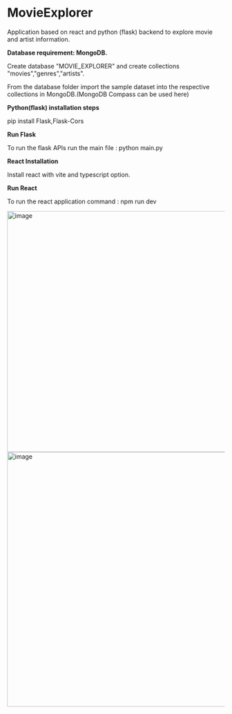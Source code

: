 # MovieExplorer
Application based on react and python (flask) backend to explore movie and artist information.

**Database requirement: MongoDB.**

  Create database "MOVIE_EXPLORER" and create collections "movies","genres","artists".
  
  From the database folder import the sample dataset into the respective collections in MongoDB.(MongoDB Compass can be used here)

**Python(flask) installation steps**

pip install Flask,Flask-Cors

**Run Flask**

To run the flask APIs run the main file : python main.py 

**React Installation**

Install react with vite and typescript option.

**Run React**

To run the react application command : npm run dev 


<img width="1424" height="557" alt="image" src="https://github.com/user-attachments/assets/42cdd3b9-d690-4a42-a2b6-8efb618e2dc4" />

<img width="1399" height="589" alt="image" src="https://github.com/user-attachments/assets/e4491008-d7eb-40e6-b521-21251d5ad815" />





